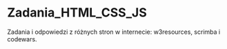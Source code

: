 # Zadania_HTML_CSS_JS
Zadania i odpowiedzi z różnych stron w internecie: w3resources, scrimba i codewars.
